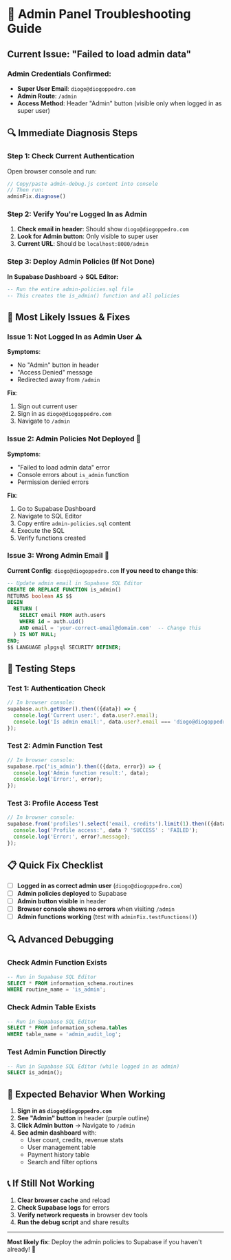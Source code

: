 # 🚨 Admin Panel Troubleshooting Guide

## Current Issue: "Failed to load admin data"

### **Admin Credentials Confirmed:**
- **Super User Email**: `diogo@diogoppedro.com`
- **Admin Route**: `/admin`
- **Access Method**: Header "Admin" button (visible only when logged in as super user)

## 🔍 Immediate Diagnosis Steps

### Step 1: Check Current Authentication
Open browser console and run:
```javascript
// Copy/paste admin-debug.js content into console
// Then run:
adminFix.diagnose()
```

### Step 2: Verify You're Logged In as Admin
1. **Check email in header**: Should show `diogo@diogoppedro.com`
2. **Look for Admin button**: Only visible to super user
3. **Current URL**: Should be `localhost:8080/admin`

### Step 3: Deploy Admin Policies (If Not Done)
**In Supabase Dashboard → SQL Editor:**
```sql
-- Run the entire admin-policies.sql file
-- This creates the is_admin() function and all policies
```

## 🔧 Most Likely Issues & Fixes

### Issue 1: Not Logged In as Admin User ⚠️
**Symptoms**: 
- No "Admin" button in header
- "Access Denied" message
- Redirected away from `/admin`

**Fix**:
1. Sign out current user
2. Sign in as `diogo@diogoppedro.com`
3. Navigate to `/admin`

### Issue 2: Admin Policies Not Deployed 🚨
**Symptoms**:
- "Failed to load admin data" error
- Console errors about `is_admin` function
- Permission denied errors

**Fix**:
1. Go to Supabase Dashboard
2. Navigate to SQL Editor
3. Copy entire `admin-policies.sql` content
4. Execute the SQL
5. Verify functions created

### Issue 3: Wrong Admin Email 📧
**Current Config**: `diogo@diogoppedro.com`
**If you need to change this**:
```sql
-- Update admin email in Supabase SQL Editor
CREATE OR REPLACE FUNCTION is_admin()
RETURNS boolean AS $$
BEGIN
  RETURN (
    SELECT email FROM auth.users 
    WHERE id = auth.uid() 
    AND email = 'your-correct-email@domain.com'  -- Change this
  ) IS NOT NULL;
END;
$$ LANGUAGE plpgsql SECURITY DEFINER;
```

## 🧪 Testing Steps

### Test 1: Authentication Check
```javascript
// In browser console:
supabase.auth.getUser().then(({data}) => {
  console.log('Current user:', data.user?.email);
  console.log('Is admin email:', data.user?.email === 'diogo@diogoppedro.com');
});
```

### Test 2: Admin Function Test
```javascript
// In browser console:
supabase.rpc('is_admin').then(({data, error}) => {
  console.log('Admin function result:', data);
  console.log('Error:', error);
});
```

### Test 3: Profile Access Test
```javascript
// In browser console:
supabase.from('profiles').select('email, credits').limit(1).then(({data, error}) => {
  console.log('Profile access:', data ? 'SUCCESS' : 'FAILED');
  console.log('Error:', error?.message);
});
```

## 📋 Quick Fix Checklist

- [ ] **Logged in as correct admin user** (`diogo@diogoppedro.com`)
- [ ] **Admin policies deployed** to Supabase
- [ ] **Admin button visible** in header
- [ ] **Browser console shows no errors** when visiting `/admin`
- [ ] **Admin functions working** (test with `adminFix.testFunctions()`)

## 🔍 Advanced Debugging

### Check Admin Function Exists
```sql
-- Run in Supabase SQL Editor
SELECT * FROM information_schema.routines 
WHERE routine_name = 'is_admin';
```

### Check Admin Table Exists
```sql
-- Run in Supabase SQL Editor
SELECT * FROM information_schema.tables 
WHERE table_name = 'admin_audit_log';
```

### Test Admin Function Directly
```sql
-- Run in Supabase SQL Editor (while logged in as admin)
SELECT is_admin();
```

## 🚀 Expected Behavior When Working

1. **Sign in as `diogo@diogoppedro.com`**
2. **See "Admin" button** in header (purple outline)
3. **Click Admin button** → Navigate to `/admin`
4. **See admin dashboard** with:
   - User count, credits, revenue stats
   - User management table
   - Payment history table
   - Search and filter options

## 📞 If Still Not Working

1. **Clear browser cache** and reload
2. **Check Supabase logs** for errors
3. **Verify network requests** in browser dev tools
4. **Run the debug script** and share results

---

**Most likely fix**: Deploy the admin policies to Supabase if you haven't already! 🎯